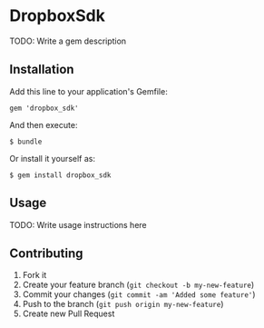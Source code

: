 # DropboxSdk

TODO: Write a gem description

## Installation

Add this line to your application's Gemfile:

    gem 'dropbox_sdk'

And then execute:

    $ bundle

Or install it yourself as:

    $ gem install dropbox_sdk

## Usage

TODO: Write usage instructions here

## Contributing

1. Fork it
2. Create your feature branch (`git checkout -b my-new-feature`)
3. Commit your changes (`git commit -am 'Added some feature'`)
4. Push to the branch (`git push origin my-new-feature`)
5. Create new Pull Request
